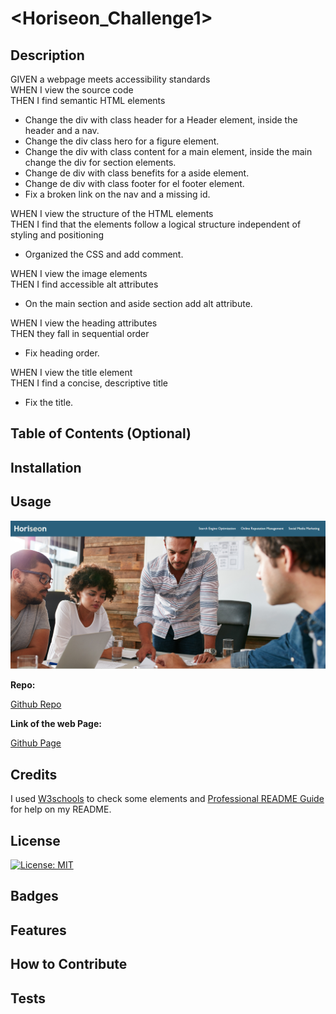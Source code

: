 # <Horiseon_Challenge1>

## Description

GIVEN a webpage meets accessibility standards  
WHEN I view the source code  
THEN I find semantic HTML elements
* Change the div with class header for a Header element, inside the header and a nav.
* Change the div class hero for a figure element.
* Change the div with class content for a main element, inside the main change the div for section elements.
* Change de div with class benefits for a aside element.
* Change de div with class footer for el footer element.
* Fix a broken link on the nav and a missing id.

WHEN I view the structure of the HTML elements  
THEN I find that the elements follow a logical structure independent of styling and positioning  

* Organized the CSS and add comment.

WHEN I view the image elements  
THEN I find accessible alt attributes

* On the main section and aside section add alt attribute.

WHEN I view the heading attributes  
THEN they fall in sequential order

* Fix heading order.

WHEN I view the title element  
THEN I find a concise, descriptive title  

* Fix the title.

## Table of Contents (Optional)

## Installation

## Usage

![alt text](./assets/images/Screenshot1.png)

**Repo:**

[Github Repo](https://github.com/jjfcode/Horiseon_Challenge1)

**Link of the web Page:**

[Github Page](https://jjfcode.github.io/Horiseon_Challenge1/)

## Credits

I used [W3schools](https://www.w3schools.com/) to check some elements and [Professional README Guide](https://coding-boot-camp.github.io/full-stack/github/professional-readme-guide) for help on my README.

## License

[![License: MIT](https://img.shields.io/badge/License-MIT-yellow.svg)](https://opensource.org/licenses/MIT)

## Badges

## Features

## How to Contribute

## Tests

